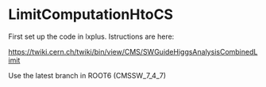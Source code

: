 # LimitComputationHtoCS
First set up the code in lxplus.
Istructions are here:

https://twiki.cern.ch/twiki/bin/view/CMS/SWGuideHiggsAnalysisCombinedLimit

Use the latest branch in ROOT6 (CMSSW_7_4_7)

